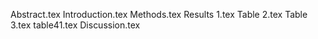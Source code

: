 Abstract.tex
Introduction.tex
Methods.tex
Results 1.tex
Table 2.tex
Table 3.tex
table41.tex
Discussion.tex
